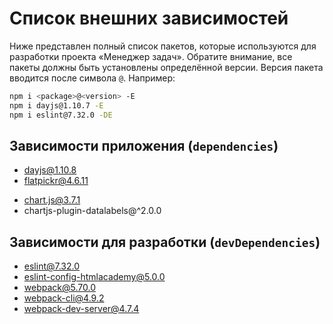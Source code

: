 # Список внешних зависимостей

Ниже представлен полный список пакетов, которые используются для разработки проекта «Менеджер задач». Обратите внимание, все пакеты должны быть установлены определённой версии. Версия пакета вводится после символа `@`. Например:

```bash
npm i <package>@<version> -E
npm i dayjs@1.10.7 -E
npm i eslint@7.32.0 -DE
```

## Зависимости приложения (`dependencies`)

- dayjs@1.10.8
- flatpickr@4.6.11
<!-- - he@1.2.0 -->
- chart.js@3.7.1
- chartjs-plugin-datalabels@^2.0.0

## Зависимости для разработки (`devDependencies`)

- eslint@7.32.0
- eslint-config-htmlacademy@5.0.0
- webpack@5.70.0
- webpack-cli@4.9.2
- webpack-dev-server@4.7.4
<!-- - @babel/core@7.16.0
- @babel/plugin-proposal-class-properties@7.16.0 -->
<!-- - @babel/plugin-proposal-nullish-coalescing-operator@7.16.0
- @babel/plugin-proposal-optional-chaining@7.16.0
- @babel/eslint-parser@7.16.0
- babel-loader@8.2.3 -->
<!-- - css-loader@6.5.1
- style-loader@3.3.1 -->

